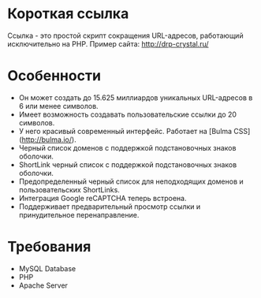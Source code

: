 # Короткая ссылка

Ссылка - это простой скрипт сокращения URL-адресов, работающий исключительно на PHP.
Пример сайта: http://drp-crystal.ru/


# Особенности

- Он может создать до 15.625 миллиардов уникальных URL-адресов в 6 или менее символов.
- Имеет возможность создавать пользовательские ссылки до 20 символов.
- У него красивый современный интерфейс. Работает на [Bulma CSS] (http://bulma.io/).
- Черный список доменов с поддержкой подстановочных знаков оболочки.
- ShortLink черный список с поддержкой подстановочных знаков оболочки.
- Предопределенный черный список для неподходящих доменов и пользовательских ShortLinks.
- Интеграция Google reCAPTCHA теперь встроена.
- Поддерживает предварительный просмотр ссылки и принудительное перенаправление.

# Требования
- MySQL Database
- PHP
- Apache Server